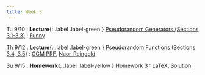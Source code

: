 ```yaml
---
title: Week 3
---
```


Tu 9/10
: **Lecture**{: .label .label-green } [Pseudorandom Generators (Sections 3.1-3.3)](/assets/lecture-notes/collection-F24.pdf)
    : [Funny](https://xkcd.com/221/) 

Th 9/12
: **Lecture**{: .label .label-green } [Pseudorandom Functions (Sections 3.4, 3.5)](/assets/lecture-notes/collection-F24.pdf)
    : [GGM PRF](https://www.wisdom.weizmann.ac.il/~oded/X/ggm.pdf), [Naor-Reingold](https://dl.acm.org/doi/abs/10.1145/972639.972643)

Su 9/15
: **Homework**{: .label .label-yellow } [Homework 3](/assets/homework/hw-3.pdf)
    : [LaTeX](/assets/homework/hw-3.tex), [Solution](/assets/homework/hw-3-sol.pdf)